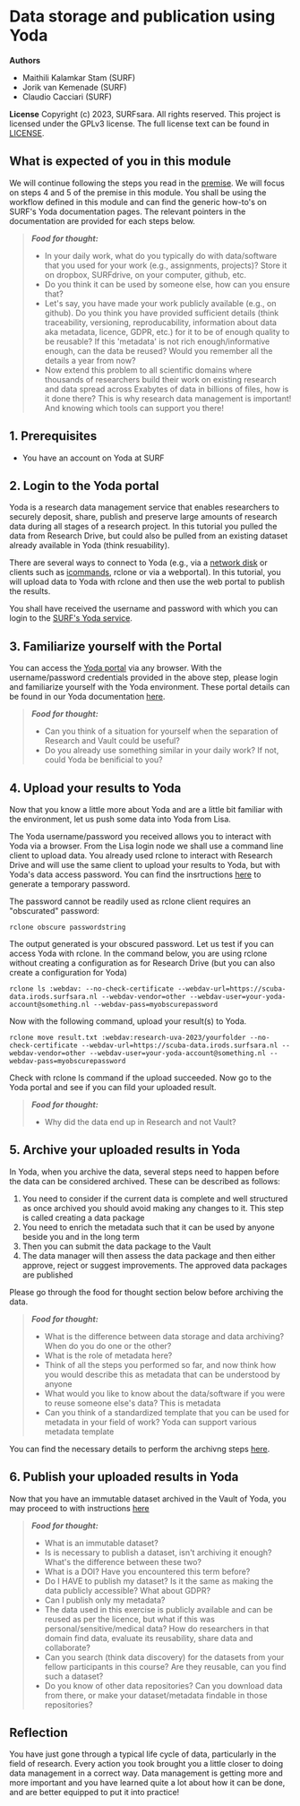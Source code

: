 # Data storage and publication using Yoda

**Authors**
- Maithili Kalamkar Stam (SURF)
- Jorik van Kemenade (SURF)
- Claudio Cacciari (SURF)

**License**
Copyright (c) 2023, SURFsara. All rights reserved.
This project is licensed under the GPLv3 license.
The full license text can be found in [LICENSE](LICENSE).

## What is expected of you in this module
We will continue following the steps you read in the [premise](https://github.com/maithili-k/uva-rdm-jan-2023/blob/main/2-data-creation-and-analysis/lisa-researchdrive-exercise.md). We will focus on steps 4 and 5 of the premise in this module. You shall be using the workflow defined in this module and can find the generic how-to's on SURF's Yoda documentation pages. The relevant pointers in the documentation are provided for each steps below.

> **_Food for thought:_**
>
> * In your daily work, what do you typically do with data/software that you used for your work (e.g., assignments, projects)? Store it on dropbox, SURFdrive, on your computer, github, etc.
> * Do you think it can be used by someone else, how can you ensure that?
> * Let's say, you have made your work publicly available (e.g., on github). Do you think you have provided sufficient details (think traceability, versioning, reproducability, information about data aka metadata, licence, GDPR, etc.) for it to be of enough quality to be reusable? If this 'metadata' is not rich enough/informative enough, can the data be reused? Would you remember all the details a year from now?
> * Now extend this problem to all scientific domains where thousands of researchers build their work on existing research and data spread across Exabytes of data in billions of files, how is it done there? This is why research data management is important! And knowing which tools can support you there!

## 1. Prerequisites

- You have an account on Yoda at SURF

## 2. Login to the Yoda portal

Yoda is a research data management service that enables researchers to securely deposit, share, publish and preserve large amounts of research data during all stages of a research project. In this tutorial you pulled the data from Research Drive, but could also be pulled from an existing dataset already available in Yoda (think resuability).

There are several ways to connect to Yoda (e.g., via a [network disk](https://servicedesk.surf.nl/wiki/display/WIKI/Connecting+to+Yoda+via+network+disk) or clients such as [icommands](https://servicedesk.surf.nl/wiki/pages/viewpage.action?pageId=19824798), rclone or via a webportal). In this tutorial, you will upload data to Yoda with rclone and then use the web portal to publish the results.

You shall have received the username and password with which you can login to the [SURF's Yoda service](https://scuba-yoda.irods.surfsara.nl/). 

## 3. Familiarize yourself with the Portal
You can access the [Yoda portal](https://scuba-yoda.irods.surfsara.nl/) via any browser. With the username/password credentials provided in the above step, please login and familiarize yourself with the Yoda environment. These portal details can be found in our Yoda documentation [here](https://servicedesk.surf.nl/wiki/display/WIKI/Getting+started+with+the+Yoda+portal). 

> **_Food for thought:_**
>
> * Can you think of a situation for yourself when the separation of Research and Vault could be useful? 
> * Do you already use something similar in your daily work? If not, could Yoda be benificial to you?

## 4. Upload your results to Yoda
Now that you know a little more about Yoda and are a little bit familiar with the environment, let us push some data into Yoda from Lisa. 

The Yoda username/password you received allows you to interact with Yoda via a browser. From the Lisa login node we shall use a command line client to upload data. You already used rclone to interact with Research Drive and will use the same client to upload your results to Yoda, but with Yoda's data access password. You can find the insrtructions [here](https://servicedesk.surf.nl/wiki/display/WIKI/How+to+get+a+Data+Access+Password) to generate a temporary password. 

The password cannot be readily used as rclone client requires an "obscurated" password:

```
rclone obscure passwordstring
```
The output generated is your obscured password. Let us test if you can access Yoda with rclone. In the command below, you are using rclone without creating a configuration as for Research Drive (but you can also create a configuration for Yoda)

```
rclone ls :webdav: --no-check-certificate --webdav-url=https://scuba-data.irods.surfsara.nl --webdav-vendor=other --webdav-user=your-yoda-account@something.nl --webdav-pass=myobscurepassword
```

Now with the following command, upload your result(s) to Yoda. 

```
rclone move result.txt :webdav:research-uva-2023/yourfolder --no-check-certificate --webdav-url=https://scuba-data.irods.surfsara.nl --webdav-vendor=other --webdav-user=your-yoda-account@something.nl --webdav-pass=myobscurepassword
```
Check with rclone ls command if the upload succeeded. Now go to the Yoda portal and see if you can fild your uploaded result.

> **_Food for thought:_**
>
> * Why did the data end up in Research and not Vault? 

## 5. Archive your uploaded results in Yoda

In Yoda, when you archive the data, several steps need to happen before the data can be considered archived. These can be described as follows:
1. You need to consider if the current data is complete and well structured as once archived you should avoid making any changes to it. This step is called creating a data package
2. You need to enrich the metadata such that it can be used by anyone beside you and in the long term
3. Then you can submit the data package to the Vault
4. The data manager will then assess the data package and then either approve, reject or suggest improvements. The approved data packages are published

Please go through the food for thought section below before archiving the data.

> **_Food for thought:_**
>
> * What is the difference between data storage and data archiving? When do you do one or the other?
> * What is the role of metadata here? 
> * Think of all the steps you performed so far, and now think how you would describe this as metadata that can be understood by anyone
> * What would you like to know about the data/software if you were to reuse someone else's data? This is metadata
> * Can you think of a standardized template that you can be used for metadata in your field of work? Yoda can support various metadata template

You can find the necessary details to perform the archivng steps [here](https://servicedesk.surf.nl/wiki/display/WIKI/How+to+archive+data+packages).

## 6. Publish your uploaded results in Yoda

Now that you have an immutable dataset archived in the Vault of Yoda, you may proceed to with instructions [here](https://servicedesk.surf.nl/wiki/display/WIKI/How+to+publish+data+packages)

> **_Food for thought:_**
>
> * What is an immutable dataset? 
> * Is is necessary to publish a dataset, isn't archiving it enough? What's the difference between these two? 
> * What is a DOI? Have you encountered this term before?
> * Do I HAVE to publish my dataset? Is it the same as making the data publicly accessible? What about GDPR?
> * Can I publish only my metadata? 
> * The data used in this exercise is publicly available and can be reused as per the licence, but what if this was personal/sensitive/medical data? How do researchers in that domain find data, evaluate its reusability, share data and collaborate? 
> * Can you search (think data discovery) for the datasets from your fellow participants in this course? Are they reusable, can you find such a dataset?
> * Do you know of other data repositories? Can you download data from there, or make your dataset/metadata findable in those repositories?


## Reflection
You have just gone through a typical life cycle of data, particularly in the field of research. Every action you took brought you a little closer to doing data management in a correct way. Data management is getting more and more important and you have learned quite a lot about how it can be done, and are better equipped to put it into practice!
